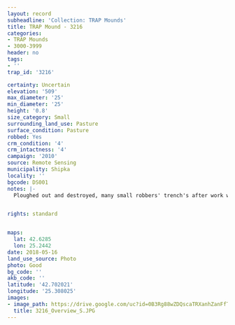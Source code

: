 ```yaml
---
layout: record
subheadline: 'Collection: TRAP Mounds'
title: TRAP Mound - 3216
categories:
- TRAP Mounds
- 3000-3999
header: no
tags:
- ''
trap_id: '3216'

certainty: Uncertain
elevation: '509'
max_diameter: '25'
min_diameter: '25'
height: '0.8'
size_category: Small
surrounding_land_use: Pasture
surface_condition: Pasture
robbed: Yes
crm_condition: '4'
crm_intactness: '4'
campaign: '2010'
source: Remote Sensing
municipality: Shipka
locality: ''
bgcode: DS001
notes: |-
  Ploughed out and destroyed, many small robbers' trench's after work with metal detector.


rights: standard


maps:
  lat: 42.6285
  lon: 25.2442
date: 2018-05-16
land_use_source: Photo
photo: Good
bg_code: ''
akb_code: ''
latitude: '42.702021'
longitude: '25.308025'
images:
- image_path: https://drive.google.com/uc?id=0B3Rg88wZDQscaTRXanhZanFfTWs
  title: 3216_Overview_S.JPG
---
```

